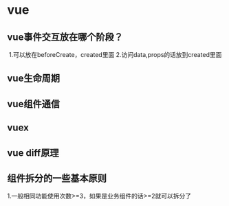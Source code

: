 # vue

## vue事件交互放在哪个阶段？

​ 1.可以放在beforeCreate，created里面
​ 2.访问data,props的话放到created里面

## vue生命周期

## vue组件通信

## vuex

## vue diff原理

## 组件拆分的一些基本原则

​ 1.一般相同功能使用次数>=3，如果是业务组件的话>=2就可以拆分了
